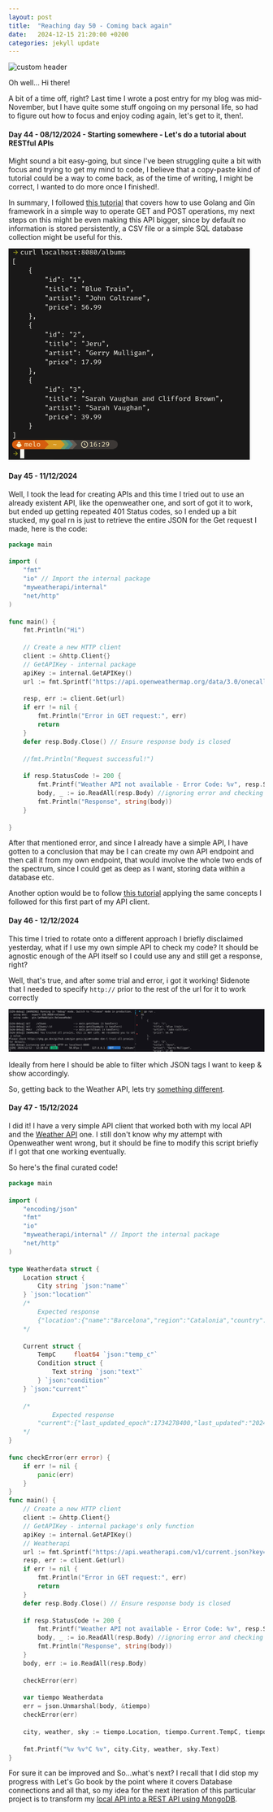 ```yaml
---
layout: post
title:  "Reaching day 50 - Coming back again"
date:   2024-12-15 21:20:00 +0200
categories: jekyll update
---
```


![custom header](https://raw.githubusercontent.com/Akirapearl/jekyll_blog/main/assets/images/maik-jonietz.jpg)


Oh well... Hi there!

A bit of a time off, right? Last time I wrote a post entry for my blog was mid-November, but I have quite some stuff ongoing on my personal life, so had to figure out how to focus and enjoy coding again, let's get to it, then!.


#### Day 44 - 08/12/2024 - Starting somewhere - Let's do a tutorial about RESTful APIs

Might sound a bit easy-going, but since I've been struggling quite a bit with focus and trying to get my mind to code, I believe that a copy-paste kind of tutorial could be a way to come back, as of the time of writing, I might be correct, I wanted to do more once I finished!.

In summary, I followed [this tutorial](https://go.dev/doc/tutorial/web-service-gin*/) that covers how to use Golang and Gin framework in a simple way to operate GET and POST operations, my next steps on this might be even making this API bigger, since by default no information is stored persistently, a CSV file or a simple SQL database collection might be useful for this.

![tty_screenshot_json](https://raw.githubusercontent.com/Akirapearl/jekyll_blog/main/assets/images/jsonAPI.png)


#### Day 45 - 11/12/2024 

Well, I took the lead for creating APIs and this time I tried out to use an already existent API, like the openweather one, and sort of got it to work, but ended up getting repeated 401 Status codes, so I ended up a bit stucked, my goal rn is just to retrieve the entire JSON for the Get request I made, here is the code:

```go
package main

import (
	"fmt"
	"io" // Import the internal package
	"myweatherapi/internal"
	"net/http"
)

func main() {
	fmt.Println("Hi")

	// Create a new HTTP client
	client := &http.Client{}
	// GetAPIKey - internal package
	apiKey := internal.GetAPIKey()
	url := fmt.Sprintf("https://api.openweathermap.org/data/3.0/onecall?lat=33.44&lon=-94.04&appid=%s&units=metric", apiKey)

	resp, err := client.Get(url)
	if err != nil {
		fmt.Println("Error in GET request:", err)
		return
	}
	defer resp.Body.Close() // Ensure response body is closed

	//fmt.Println("Request successful!")

	if resp.StatusCode != 200 {
		fmt.Printf("Weather API not available - Error Code: %v", resp.StatusCode)
		body, _ := io.ReadAll(resp.Body) //ignoring error and checking content of response
		fmt.Println("Response", string(body))
	}

}
```

After that mentioned error, and since I already have a simple API, I have gotten to a conclusion that may be I can create my own API endpoint and then call it from my own endpoint, that would involve the whole two ends of the spectrum, since I could get as deep as I want, storing data within a database etc.

Another option would be to follow [this tutorial](https://www.twilio.com/en-us/blog/check-weather-with-go) applying the same concepts I followed for this first part of my API client.


#### Day 46 - 12/12/2024

This time I tried to rotate onto a different approach I briefly disclaimed yesterday, what if I use my own simple API to check my code? It should be agnostic enough of the API itself so I could
use any and still get a response, right?

Well, that's true, and after some trial and error, i got it working! Sidenote that I needed to specify `http://` prior to the rest of the url for it to work correctly

![tty_screenshot_API_call](https://raw.githubusercontent.com/Akirapearl/jekyll_blog/main/assets/images/codegin.png)

Ideally from here I should be able to filter which JSON tags I want to keep & show accordingly.

So, getting back to the Weather API, lets try [something different](https://www.twilio.com/en-us/blog/check-weather-with-go).


#### Day 47 - 15/12/2024

I did it! I have a very simple API client that worked both with my local API and the [Weather API](https://www.weatherapi.com/my/) one. I still don't know why my attempt with Openweather 
went wrong, but it should be fine to modify this script briefly if I got that one working eventually.

So here's the final curated code!

```go
package main

import (
	"encoding/json"
	"fmt"
	"io" 
	"myweatherapi/internal" // Import the internal package
	"net/http"
)

type Weatherdata struct {
	Location struct {
		City string `json:"name"`
	} `json:"location"`
	/*
		Expected response
		{"location":{"name":"Barcelona","region":"Catalonia","country":"Spain","lat":41.3833,"lon":2.1833,"tz_id":"Europe/Madrid","localtime_epoch":1734278478,"localtime":"2024-12-15 17:01"}
	*/

	Current struct {
		TempC     float64 `json:"temp_c"`
		Condition struct {
			Text string `json:"text"`
		} `json:"condition"`
	} `json:"current"`

	/*
			Expected response
		"current":{"last_updated_epoch":1734278400,"last_updated":"2024-12-15 17:00","temp_c":13.3,"temp_f":55.9,"is_day":1,"condition":{"text":"Partly cloudy","icon":"//cdn.weatherapi.com/weather/64x64/day/116.png","code":1003}
	*/
}

func checkError(err error) {
	if err != nil {
		panic(err)
	}
}
func main() {
	// Create a new HTTP client
	client := &http.Client{}
	// GetAPIKey - internal package's only function
	apiKey := internal.GetAPIKey()
	// Weatherapi
	url := fmt.Sprintf("https://api.weatherapi.com/v1/current.json?key=%s&q=Barcelona&aqi=no", apiKey)
	resp, err := client.Get(url)
	if err != nil {
		fmt.Println("Error in GET request:", err)
		return
	}
	defer resp.Body.Close() // Ensure response body is closed

	if resp.StatusCode != 200 {
		fmt.Printf("Weather API not available - Error Code: %v", resp.StatusCode)
		body, _ := io.ReadAll(resp.Body) //ignoring error and checking content of response
		fmt.Println("Response", string(body))
	}
	body, err := io.ReadAll(resp.Body)

	checkError(err)

	var tiempo Weatherdata
	err = json.Unmarshal(body, &tiempo)
	checkError(err)

	city, weather, sky := tiempo.Location, tiempo.Current.TempC, tiempo.Current.Condition

	fmt.Printf("%v %v°C %v", city.City, weather, sky.Text)
}

```

For sure it can be improved and 
So...what's next? I recall that I did stop my progress with Let's Go book by the point where it covers Database connections and all that, so my idea for the next iteration
of this particular project is to transform my [local API into a REST API using MongoDB](https://www.youtube.com/watch?v=y2M-dbT6bSs).
